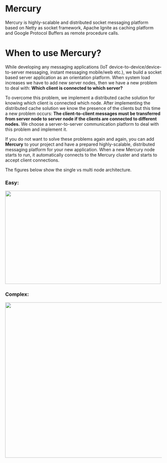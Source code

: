 # Mercury
Mercury is highly-scalable and distributed socket messaging platform based on Netty as socket framework, Apache Ignite as caching platform and Google Protocol Buffers as remote procedure calls.

# When to use Mercury?
While developing any messaging applications (IoT device-to-device/device-to-server messaging, instant messaging mobile/web etc.), we build a socket based server application as an orientation platform. When system load increases we have to add new server nodes, then we have a new problem to deal with: **Which client is connected to which server?**

To overcome this problem, we implement a distributed cache solution for knowing which client is connected which node. After implementing the distributed cache solution we know the presence of the clients but this time a new problem occurs: **The client-to-client messages must be transferred from server node to server node if the clients are connected to different nodes.**  We choose a server-to-server communication platform to deal with this problem and implement it.

If you do not want to solve these problems again and again, you can add **Mercury** to your project and have a prepared highly-scalable, distributed messaging platform for your new application. When a new Mercury node starts to run, it automatically connects to the Mercury cluster and starts to accept client connections.

The figures below show the single vs multi node architecture.

### Easy:
<img src="https://preview.ibb.co/mCT3Ud/Screen_Shot_2018_06_12_at_16_14_22.png" width="500" height="300">

### Complex:
<img src="https://preview.ibb.co/eZp7Ny/Screen_Shot_2018_06_12_at_16_14_14.png" width="800" height="500">
